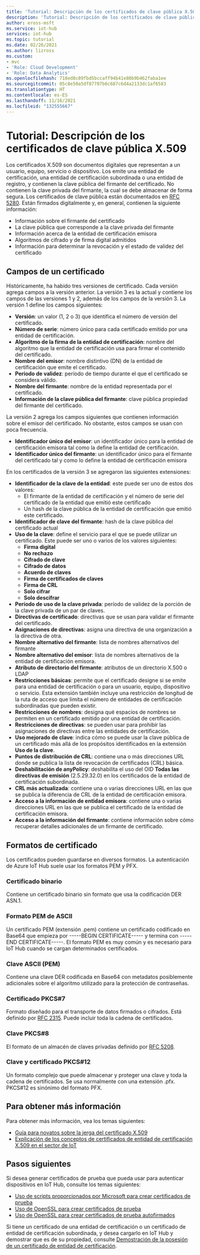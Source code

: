 ```yaml
---
title: 'Tutorial: Descripción de los certificados de clave pública X.509 para Azure IoT Hub | Microsoft Docs'
description: 'Tutorial: Descripción de los certificados de clave pública X.509 para Azure IoT Hub'
author: eross-msft
ms.service: iot-hub
services: iot-hub
ms.topic: tutorial
ms.date: 02/26/2021
ms.author: lizross
ms.custom:
- mvc
- 'Role: Cloud Development'
- 'Role: Data Analytics'
ms.openlocfilehash: 718ed8c89fbd5bccaff94b41e80b9b462faba1ee
ms.sourcegitcommit: 05c8e50a5df87707b6c687c6d4a2133dc1af6583
ms.translationtype: HT
ms.contentlocale: es-ES
ms.lasthandoff: 11/16/2021
ms.locfileid: "132555667"
---
```

# <a name="tutorial-understanding-x509-public-key-certificates"></a>Tutorial: Descripción de los certificados de clave pública X.509

Los certificados X.509 son documentos digitales que representan a un usuario, equipo, servicio o dispositivo. Los emite una entidad de certificación, una entidad de certificación subordinada o una entidad de registro, y contienen la clave pública del firmante del certificado. No contienen la clave privada del firmante, la cual se debe almacenar de forma segura. Los certificados de clave pública están documentados en [RFC 5280](https://tools.ietf.org/html/rfc5280). Están firmados digitalmente y, en general, contienen la siguiente información:

* Información sobre el firmante del certificado
* La clave pública que corresponde a la clave privada del firmante
* Información acerca de la entidad de certificación emisora
* Algoritmos de cifrado y de firma digital admitidos
* Información para determinar la revocación y el estado de validez del certificado

## <a name="certificate-fields"></a>Campos de un certificado

Históricamente, ha habido tres versiones de certificado. Cada versión agrega campos a la versión anterior. La versión 3 es la actual y contiene los campos de las versiones 1 y 2, además de los campos de la versión 3. La versión 1 define los campos siguientes:

* **Versión**: un valor (1, 2 o 3) que identifica el número de versión del certificado.
* **Número de serie**: número único para cada certificado emitido por una entidad de certificación.
* **Algoritmo de la firma de la entidad de certificación**: nombre del algoritmo que la entidad de certificación usa para firmar el contenido del certificado.
* **Nombre del emisor**: nombre distintivo (DN) de la entidad de certificación que emite el certificado.
* **Período de validez**: período de tiempo durante el que el certificado se considera válido.
* **Nombre del firmante**: nombre de la entidad representada por el certificado.
* **Información de la clave pública del firmante**: clave pública propiedad del firmante del certificado.

La versión 2 agrega los campos siguientes que contienen información sobre el emisor del certificado. No obstante, estos campos se usan con poca frecuencia.

* **Identificador único del emisor**: un identificador único para la entidad de certificación emisora tal como la define la entidad de certificación.
* **Identificador único del firmante**: un identificador único para el firmante del certificado tal y como lo define la entidad de certificación emisora

En los certificados de la versión 3 se agregaron las siguientes extensiones:

* **Identificador de la clave de la entidad**: este puede ser uno de estos dos valores:
  * El firmante de la entidad de certificación y el número de serie del certificado de la entidad que emitió este certificado
  * Un hash de la clave pública de la entidad de certificación que emitió este certificado.
* **Identificador de clave del firmante**: hash de la clave pública del certificado actual
* **Uso de la clave**: define el servicio para el que se puede utilizar un certificado. Este puede ser uno o varios de los valores siguientes:
  * **Firma digital**
  * **No rechazo**
  * **Cifrado de clave**
  * **Cifrado de datos**
  * **Acuerdo de claves**
  * **Firma de certificados de claves**
  * **Firma de CRL**
  * **Solo cifrar**
  * **Solo descifrar**
* **Período de uso de la clave privada**: período de validez de la porción de la clave privada de un par de claves.
* **Directivas de certificado**: directivas que se usan para validar el firmante del certificado.
* **Asignaciones de directivas**: asigna una directiva de una organización a la directiva de otra.
* **Nombre alternativo del firmante**: lista de nombres alternativos del firmante
* **Nombre alternativo del emisor**: lista de nombres alternativos de la entidad de certificación emisora.
* **Atributo de directorio del firmante**: atributos de un directorio X.500 o LDAP
* **Restricciones básicas**: permite que el certificado designe si se emite para una entidad de certificación o para un usuario, equipo, dispositivo o servicio. Esta extensión también incluye una restricción de longitud de la ruta de acceso que limita el número de entidades de certificación subordinadas que pueden existir.
* **Restricciones de nombres**: designa qué espacios de nombres se permiten en un certificado emitido por una entidad de certificación.
* **Restricciones de directivas**: se pueden usar para prohibir las asignaciones de directivas entre las entidades de certificación.
* **Uso mejorado de clave**: indica cómo se puede usar la clave pública de un certificado más allá de los propósitos identificados en la extensión **Uso de la clave**.
* **Puntos de distribución de CRL**: contiene una o más direcciones URL donde se publica la lista de revocación de certificados (CRL) básica.
* **Deshabilitación de anyPolicy**: deshabilita el uso del OID **Todas las directivas de emisión** (2.5.29.32.0) en los certificados de la entidad de certificación subordinada.
* **CRL más actualizada**: contiene una o varias direcciones URL en las que se publica la diferencia de CRL de la entidad de certificación emisora.
* **Acceso a la información de entidad emisora**: contiene una o varias direcciones URL en las que se publica el certificado de la entidad de certificación emisora.
* **Acceso a la información del firmante**: contiene información sobre cómo recuperar detalles adicionales de un firmante de certificado.

## <a name="certificate-formats"></a>Formatos de certificado

Los certificados pueden guardarse en diversos formatos. La autenticación de Azure IoT Hub suele usar los formatos PEM y PFX.

### <a name="binary-certificate"></a>Certificado binario

Contiene un certificado binario sin formato que usa la codificación DER ASN.1.

### <a name="ascii-pem-format"></a>Formato PEM de ASCII

Un certificado PEM (extensión .pem) contiene un certificado codificado en Base64 que empieza por -----BEGIN CERTIFICATE----- y termina con -----END CERTIFICATE-----. El formato PEM es muy común y es necesario para IoT Hub cuando se cargan determinados certificados.

### <a name="ascii-pem-key"></a>Clave ASCII (PEM)

Contiene una clave DER codificada en Base64 con metadatos posiblemente adicionales sobre el algoritmo utilizado para la protección de contraseñas.

### <a name="pkcs7-certificate"></a>Certificado PKCS#7

Formato diseñado para el transporte de datos firmados o cifrados. Está definido por [RFC 2315](https://tools.ietf.org/html/rfc2315). Puede incluir toda la cadena de certificados.

### <a name="pkcs8-key"></a>Clave PKCS#8

El formato de un almacén de claves privadas definido por [RFC 5208](https://tools.ietf.org/html/rfc5208).

### <a name="pkcs12-key-and-certificate"></a>Clave y certificado PKCS#12

Un formato complejo que puede almacenar y proteger una clave y toda la cadena de certificados. Se usa normalmente con una extensión .pfx. PKCS#12 es sinónimo del formato PFX.

## <a name="for-more-information"></a>Para obtener más información

Para obtener más información, vea los temas siguientes:

* [Guía para novatos sobre la jerga del certificado X.509](https://techcommunity.microsoft.com/t5/internet-of-things/the-layman-s-guide-to-x-509-certificate-jargon/ba-p/2203540)
* [Explicación de los conceptos de certificados de entidad de certificación X.509 en el sector de IoT](./iot-hub-x509ca-concept.md)

## <a name="next-steps"></a>Pasos siguientes

Si desea generar certificados de prueba que pueda usar para autenticar dispositivos en IoT Hub, consulte los temas siguientes:

* [Uso de scripts proporcionados por Microsoft para crear certificados de prueba](tutorial-x509-scripts.md)
* [Uso de OpenSSL para crear certificados de prueba](tutorial-x509-openssl.md)
* [Uso de OpenSSL para crear certificados de prueba autofirmados](tutorial-x509-self-sign.md)

Si tiene un certificado de una entidad de certificación o un certificado de entidad de certificación subordinada, y desea cargarlo en IoT Hub y demostrar que es de su propiedad, consulte [Demostración de la posesión de un certificado de entidad de certificación](tutorial-x509-prove-possession.md).
